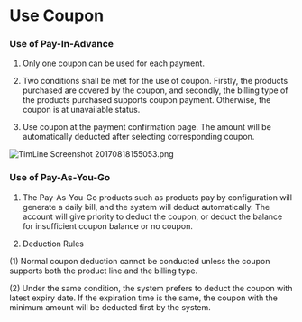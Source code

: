 # **Use Coupon**

### **Use of Pay-In-Advance**

1. Only one coupon can be used for each payment.

2. Two conditions shall be met for the use of coupon. Firstly, the products purchased are covered by the coupon, and secondly, the billing type of the products purchased supports coupon payment. Otherwise, the coupon is at unavailable status.

3. Use coupon at the payment confirmation page. The amount will be automatically deducted after selecting corresponding coupon.

![TimLine Screenshot 20170818155053.png](https://github.com/jdcloudcom/en/blob/20190319-limeijuan/image/Finance/coupon/management-coupon-e-1.png)

### **Use of Pay-As-You-Go**

1. The Pay-As-You-Go products such as products pay by configuration will generate a daily bill, and the system will deduct automatically. The account will give priority to deduct the coupon, or deduct the balance for insufficient coupon balance or no coupon.

2. Deduction Rules

(1) Normal coupon deduction cannot be conducted unless the coupon supports both the product line and the billing type.

(2) Under the same condition, the system prefers to deduct the coupon with latest expiry date. If the expiration time is the same, the coupon with the minimum amount will be deducted first by the system.
